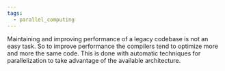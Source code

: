 ```yaml
---
tags:
  - parallel_computing
---
```

Maintaining and improving performance of a legacy codebase is not an easy task. So to improve performance the compilers tend to optimize more and more the same code. This is done with automatic techniques for parallelization to take advantage of the available architecture.